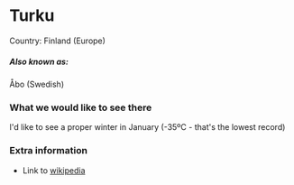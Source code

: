 # Turku

Country: Finland (Europe)

##### Also known as:

Åbo (Swedish)

### What we would like to see there

I'd like to see a proper winter in January (-35ºC - that's the lowest record)

### Extra information

- Link to [wikipedia](https://en.wikipedia.org/wiki/Turku)
